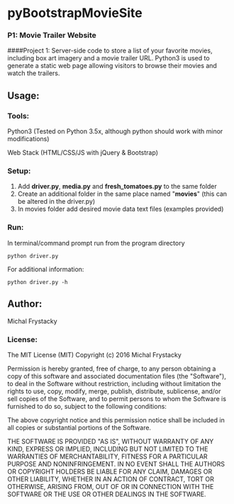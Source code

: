 # pyBootstrapMovieSite
### P1: Movie Trailer Website

####Project 1: 
Server-side code to store a list of your favorite movies, including box art imagery and a movie trailer URL.
Python3 is used to generate a static web page allowing visitors to browse their movies and watch the trailers.
## Usage:
### Tools: 
 Python3 (Tested on Python 3.5x, although python should work with minor modifications)
 
 Web Stack (HTML/CSS/JS with jQuery & Bootstrap) 
### Setup:
1. Add **driver.py**, **media.py** and **fresh_tomatoes.py** to the same folder
  1. Create an additional folder in the same place named "**movies**" (this can be altered in the driver.py)
  2. In movies folder add desired movie data text files (examples provided)

### Run:
In terminal/command prompt run from the program directory

    python driver.py
    
For additional information:

    python driver.py -h
## Author:

 Michal Frystacky
### License:

 The MIT License (MIT)
Copyright (c) 2016 Michal Frystacky

Permission is hereby granted, free of charge, to any person obtaining a copy of this software and associated documentation files (the "Software"), to deal in the Software without restriction, including without limitation the rights to use, copy, modify, merge, publish, distribute, sublicense, and/or sell copies of the Software, and to permit persons to whom the Software is furnished to do so, subject to the following conditions:

The above copyright notice and this permission notice shall be included in all copies or substantial portions of the Software.

THE SOFTWARE IS PROVIDED "AS IS", WITHOUT WARRANTY OF ANY KIND, EXPRESS OR IMPLIED, INCLUDING BUT NOT LIMITED TO THE WARRANTIES OF MERCHANTABILITY, FITNESS FOR A PARTICULAR PURPOSE AND NONINFRINGEMENT. IN NO EVENT SHALL THE AUTHORS OR COPYRIGHT HOLDERS BE LIABLE FOR ANY CLAIM, DAMAGES OR OTHER LIABILITY, WHETHER IN AN ACTION OF CONTRACT, TORT OR OTHERWISE, ARISING FROM, OUT OF OR IN CONNECTION WITH THE SOFTWARE OR THE USE OR OTHER DEALINGS IN THE SOFTWARE.